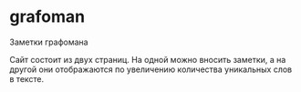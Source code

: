 # grafoman
Заметки графомана

Сайт состоит из двух страниц. На одной можно вносить заметки, а на другой они отображаются по увеличению количества уникальных слов в тексте.
